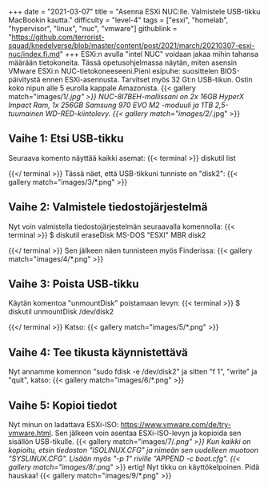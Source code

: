 +++
date = "2021-03-07"
title = "Asenna ESXi NUC:lle. Valmistele USB-tikku MacBookin kautta."
difficulty = "level-4"
tags = ["esxi", "homelab", "hypervisor", "linux", "nuc", "vmware"]
githublink = "https://github.com/terrorist-squad/knedelverse/blob/master/content/post/2021/march/20210307-esxi-nuc/index.fi.md"
+++
ESXi:n avulla "intel NUC" voidaan jakaa mihin tahansa määrään tietokoneita. Tässä opetusohjelmassa näytän, miten asensin VMware ESXi:n NUC-tietokoneeseeni.Pieni esipuhe: suosittelen BIOS-päivitystä ennen ESXi-asennusta. Tarvitset myös 32 Gt:n USB-tikun. Ostin koko nipun alle 5 eurolla kappale Amazonista.
{{< gallery match="images/1/*.jpg" >}}
NUC-8I7BEH-mallissani on 2x 16GB HyperX Impact Ram, 1x 256GB Samsung 970 EVO M2 -moduuli ja 1TB 2,5-tuumainen WD-RED-kiintolevy.
{{< gallery match="images/2/*.jpg" >}}

## Vaihe 1: Etsi USB-tikku
Seuraava komento näyttää kaikki asemat:
{{< terminal >}}
diskutil list

{{</ terminal >}}
Tässä näet, että USB-tikkuni tunniste on "disk2":
{{< gallery match="images/3/*.png" >}}

## Vaihe 2: Valmistele tiedostojärjestelmä
Nyt voin valmistella tiedostojärjestelmän seuraavalla komennolla:
{{< terminal >}}
$ diskutil eraseDisk MS-DOS "ESXI" MBR disk2

{{</ terminal >}}
Sen jälkeen näen tunnisteen myös Finderissa:
{{< gallery match="images/4/*.png" >}}

## Vaihe 3: Poista USB-tikku
Käytän komentoa "unmountDisk" poistamaan levyn:
{{< terminal >}}
$ diskutil unmountDisk /dev/disk2

{{</ terminal >}}
Katso:
{{< gallery match="images/5/*.png" >}}

## Vaihe 4: Tee tikusta käynnistettävä
Nyt annamme komennon "sudo fdisk -e /dev/disk2" ja sitten "f 1", "write" ja "quit", katso:
{{< gallery match="images/6/*.png" >}}

## Vaihe 5: Kopioi tiedot
Nyt minun on ladattava ESXi-ISO: https://www.vmware.com/de/try-vmware.html. Sen jälkeen voin asentaa ESXi-ISO-levyn ja kopioida sen sisällön USB-tikulle.
{{< gallery match="images/7/*.png" >}}
Kun kaikki on kopioitu, etsin tiedoston "ISOLINUX.CFG" ja nimeän sen uudelleen muotoon "SYSLINUX.CFG". Lisään myös "-p 1" riville "APPEND -c boot.cfg".
{{< gallery match="images/8/*.png" >}}
ertig! Nyt tikku on käyttökelpoinen. Pidä hauskaa!
{{< gallery match="images/9/*.png" >}}